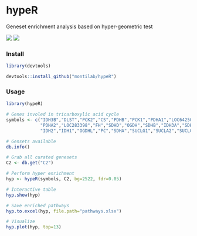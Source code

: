 # hypeR
Geneset enrichment analysis based on hyper-geometric test

[![](https://img.shields.io/github/last-commit/montilab/hypeR.svg)](https://github.com/montilab/hypeR/commits/master)
[![](https://img.shields.io/badge/lifecycle-maturing-blue.svg)](https://www.tidyverse.org/lifecycle/#maturing)

### Install
```R
library(devtools)

devtools::install_github("montilab/hypeR")
```

### Usage
```R
library(hypeR)

# Genes involed in tricarboxylic acid cycle
symbols <- c("IDH3B","DLST","PCK2","CS","PDHB","PCK1","PDHA1","LOC642502",
             "PDHA2","LOC283398","FH","SDHD","OGDH","SDHB","IDH3A","SDHC",
             "IDH2","IDH1","OGDHL","PC","SDHA","SUCLG1","SUCLA2","SUCLG2")

# Gensets available
db.info()

# Grab all curated genesets
C2 <- db.get("C2")

# Perform hyper enrichment
hyp <- hypeR(symbols, C2, bg=2522, fdr=0.05)

# Interactive table
hyp.show(hyp)

# Save enriched pathways
hyp.to.excel(hyp, file.path="pathways.xlsx")

# Visualize
hyp.plot(hyp, top=13)
```
